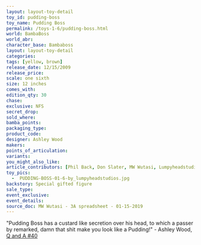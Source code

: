 ```yaml
---
layout: layout-toy-detail 
toy_id: pudding-boss
toy_name: Pudding Boss
permalink: /toys-1-6/pudding-boss.html
world: BambaBoss
world_abr:
character_base: Bambaboss
layout: layout-toy-detail
categories: 
tags: [yellow, brown]
release_date: 12/15/2009
release_price: 
scale: one sixth
size: 12 inches
comes_with: 
edition_qty: 30
chase: 
exclusive: NFS
secret_drop: 
sold_where: 
bamba_points: 
packaging_type: 
product_code:
designer: Ashley Wood
makers: 
points_of_articulation: 
variants: 
you_might_also_like: 
article_contributors: [Phil Back, Don Slater, MW Wutasi, Lumpyheadstudios]
toy_pics: 
  -  PUDDING-BOSS-01-6-by_lumpyheadstudios.jpg
backstory: Special gifted figure
sale_type: 
event_exclusive: 
event_details: 
source_doc: MW Wutasi - 3A spreadsheet - 01-15-2019
---
```

"Pudding Boss has a custard like secretion over his head, to which a passer by remarked, damn that shit make you look like a Pudding!" - Ashley Wood, <a href="https://www.worldofthreea.com/threea-production-blog/qa40" target="_blank">Q and A #40</a> 